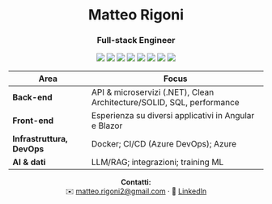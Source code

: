 <div align="center">

# Matteo Rigoni
### Full-stack Engineer

<p>
<img src="https://img.shields.io/badge/.NET-512BD4?style=flat&logo=dotnet&logoColor=white" />
<img src="https://img.shields.io/badge/Blazor-512BD4?style=flat&logo=blazor&logoColor=white" />
  <img src="https://img.shields.io/badge/SQL%20Server-CC2927?style=flat&logo=microsoftsqlserver&logoColor=white" />
<img src="https://img.shields.io/badge/OpenAI-000000?style=flat&logo=openai&logoColor=white" />
<img src="https://img.shields.io/badge/Angular-DD0031?style=flat&logo=angular&logoColor=white" />
<img src="https://img.shields.io/badge/Azure-0078D4?style=flat&logo=microsoftazure&logoColor=white" />
<img src="https://img.shields.io/badge/Azure%20DevOps-0078D7?style=flat&logo=azuredevops&logoColor=white" />
<img src="https://img.shields.io/badge/Docker-2496ED?style=flat&logo=docker&logoColor=white" />
</p>

| Area | Focus |
|---|---|
| **Back-end** | API & microservizi (.NET), Clean Architecture/SOLID, SQL, performance  
| **Front-end** | Esperienza su diversi applicativi in Angular e Blazor |
| **Infrastruttura, DevOps** | Docker; CI/CD (Azure DevOps); Azure |
| **AI & dati** | LLM/RAG; integrazioni; training ML

**Contatti:**  
✉️ [matteo.rigoni2@gmail.com](mailto:matteo.rigoni2@gmail.com) · 🔗 [LinkedIn](https://www.linkedin.com/in/matteo-rigoni-63440b114/)

</div>





<!---
MatteoRigoni/MatteoRigoni is a ✨ special ✨ repository because its `README.md` (this file) appears on your GitHub profile.
You can click the Preview link to take a look at your changes.
--->
